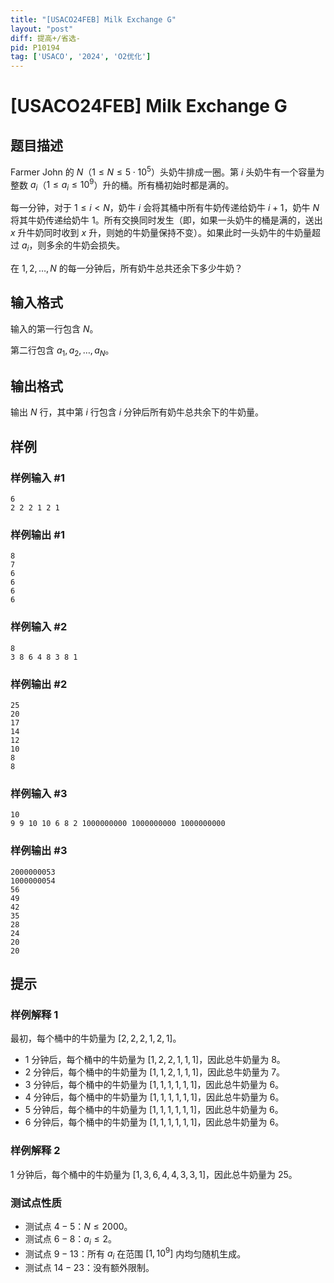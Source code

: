 ```yaml
---
title: "[USACO24FEB] Milk Exchange G"
layout: "post"
diff: 提高+/省选-
pid: P10194
tag: ['USACO', '2024', 'O2优化']
---
```

# [USACO24FEB] Milk Exchange G
## 题目描述

Farmer John 的 $N$（$1\le N \le 5\cdot 10^5$）头奶牛排成一圈。第 $i$ 头奶牛有一个容量为整数 $a_i$（$1\le a_i\le 10^9$）升的桶。所有桶初始时都是满的。

每一分钟，对于 $1\le i<N$，奶牛 $i$ 会将其桶中所有牛奶传递给奶牛 $i+1$，奶牛 $N$ 将其牛奶传递给奶牛 $1$。所有交换同时发生（即，如果一头奶牛的桶是满的，送出 $x$ 升牛奶同时收到 $x$ 升，则她的牛奶量保持不变）。如果此时一头奶牛的牛奶量超过 $a_i$，则多余的牛奶会损失。

在 $1,2,\ldots,N$ 的每一分钟后，所有奶牛总共还余下多少牛奶？ 
## 输入格式

输入的第一行包含 $N$。

第二行包含 $a_1,a_2,\ldots,a_N$。
## 输出格式

输出 $N$ 行，其中第 $i$ 行包含 $i$ 分钟后所有奶牛总共余下的牛奶量。
## 样例

### 样例输入 #1
```
6
2 2 2 1 2 1
```
### 样例输出 #1
```
8
7
6
6
6
6
```
### 样例输入 #2
```
8
3 8 6 4 8 3 8 1
```
### 样例输出 #2
```
25
20
17
14
12
10
8
8
```
### 样例输入 #3
```
10
9 9 10 10 6 8 2 1000000000 1000000000 1000000000
```
### 样例输出 #3
```
2000000053
1000000054
56
49
42
35
28
24
20
20
```
## 提示

### 样例解释 1

最初，每个桶中的牛奶量为 $[2,2,2,1,2,1]$。

- $1$ 分钟后，每个桶中的牛奶量为 $[1,2,2,1,1,1]$，因此总牛奶量为 $8$。
- $2$ 分钟后，每个桶中的牛奶量为 $[1,1,2,1,1,1]$，因此总牛奶量为 $7$。
- $3$ 分钟后，每个桶中的牛奶量为 $[1,1,1,1,1,1]$，因此总牛奶量为 $6$。
- $4$ 分钟后，每个桶中的牛奶量为 $[1,1,1,1,1,1]$，因此总牛奶量为 $6$。
- $5$ 分钟后，每个桶中的牛奶量为 $[1,1,1,1,1,1]$，因此总牛奶量为 $6$。
- $6$ 分钟后，每个桶中的牛奶量为 $[1,1,1,1,1,1]$，因此总牛奶量为 $6$。

### 样例解释 2

$1$ 分钟后，每个桶中的牛奶量为 $[1,3,6,4,4,3,3,1]$，因此总牛奶量为 $25$。

### 测试点性质

- 测试点 $4-5$：$N\le 2000$。
- 测试点 $6-8$：$a_i\le 2$。
- 测试点 $9-13$：所有 $a_i$ 在范围 $[1,10^9]$ 内均匀随机生成。
- 测试点 $14-23$：没有额外限制。
